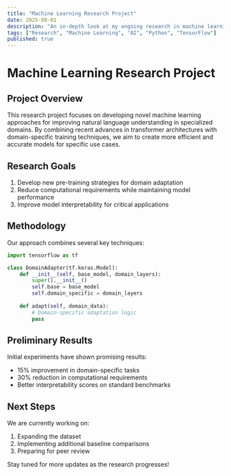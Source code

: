 ```yaml
---
title: "Machine Learning Research Project"
date: 2025-08-01
description: "An in-depth look at my ongoing research in machine learning and artificial intelligence."
tags: ["Research", "Machine Learning", "AI", "Python", "TensorFlow"]
published: true
---
```


# Machine Learning Research Project

## Project Overview

This research project focuses on developing novel machine learning approaches for improving natural language understanding in specialized domains. By combining recent advances in transformer architectures with domain-specific training techniques, we aim to create more efficient and accurate models for specific use cases.

## Research Goals

1. Develop new pre-training strategies for domain adaptation
2. Reduce computational requirements while maintaining model performance
3. Improve model interpretability for critical applications

## Methodology

Our approach combines several key techniques:

```python
import tensorflow as tf

class DomainAdapter(tf.keras.Model):
    def __init__(self, base_model, domain_layers):
        super().__init__()
        self.base = base_model
        self.domain_specific = domain_layers
        
    def adapt(self, domain_data):
        # Domain-specific adaptation logic
        pass
```

## Preliminary Results

Initial experiments have shown promising results:

- 15% improvement in domain-specific tasks
- 30% reduction in computational requirements
- Better interpretability scores on standard benchmarks

## Next Steps

We are currently working on:

1. Expanding the dataset
2. Implementing additional baseline comparisons
3. Preparing for peer review

Stay tuned for more updates as the research progresses! 